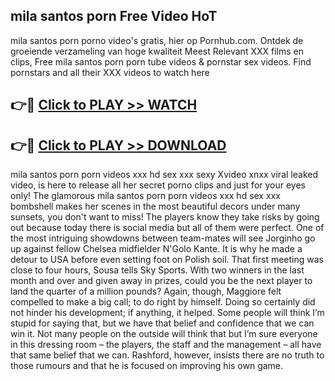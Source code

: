 ## mila santos porn Free Video HoT 

mila santos porn porno video's gratis, hier op Pornhub.com. Ontdek de groeiende verzameling van hoge kwaliteit Meest Relevant XXX films en clips,
Free mila santos porn porn tube videos & pornstar sex videos. Find pornstars and all their XXX videos to watch here


## 👉🔴 [Click to PLAY >> WATCH](http://us.freeplayer.one?title=mila_santos_porn&ref=16D)

## 👉🔴 [Click to PLAY >> DOWNLOAD](http://us.freeplayer.one?title=mila_santos_porn&ref=16D)


mila santos porn porn videos xxx hd sex xxx sexy Xvideo xnxx viral leaked video, is here to release all her secret porno clips and just for your eyes only! The glamorous mila santos porn porn videos xxx hd sex xxx bombshell makes her scenes in the most beautiful decors under many sunsets, you don't want to miss! The players know they take risks by going out because today there is social media but all of them were perfect. One of the most intriguing showdowns between team-mates will see Jorginho go up against fellow Chelsea midfielder N'Golo Kante. It is why he made a detour to USA before even setting foot on Polish soil. That first meeting was close to four hours, Sousa tells Sky Sports. With two winners in the last month and over and given away in prizes, could you be the next player to land the quarter of a million pounds? Again, though, Maggiore felt compelled to make a big call; to do right by himself. Doing so certainly did not hinder his development; if anything, it helped. Some people will think I’m stupid for saying that, but we have that belief and confidence that we can win it. Not many people on the outside will think that but I’m sure everyone in this dressing room – the players, the staff and the management – all have that same belief that we can. Rashford, however, insists there are no truth to those rumours and that he is focused on improving his own game.